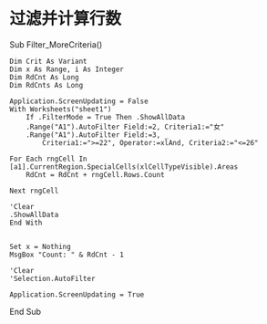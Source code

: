 
# 过滤并计算行数
Sub Filter_MoreCriteria()

    Dim Crit As Variant
    Dim x As Range, i As Integer
    Dim RdCnt As Long
    Dim RdCnts As Long
    
    Application.ScreenUpdating = False
    With Worksheets("sheet1")
        If .FilterMode = True Then .ShowAllData
        .Range("A1").AutoFilter Field:=2, Criteria1:="女"
        .Range("A1").AutoFilter Field:=3, _
            Criteria1:=">=22", Operator:=xlAnd, Criteria2:="<=26"
    
    For Each rngCell In [a1].CurrentRegion.SpecialCells(xlCellTypeVisible).Areas
        RdCnt = RdCnt + rngCell.Rows.Count
        
    Next rngCell
    
    'Clear
    .ShowAllData
    End With
    
    
    Set x = Nothing
    MsgBox "Count: " & RdCnt - 1
 
    'Clear
    'Selection.AutoFilter
    
    Application.ScreenUpdating = True
    
End Sub

